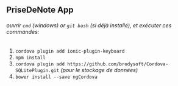 ## PriseDeNote App

###### ouvrir `cmd` (windows) or `git bash` (si déjà installé), et exécuter ces commandes:

1. `cordova plugin add ionic-plugin-keyboard`
2. `npm install` 
3. `cordova plugin add https://github.com/brodysoft/Cordova-SQLitePlugin.git` *(pour le stockage de données)*
4. `bower install --save ngCordova`

